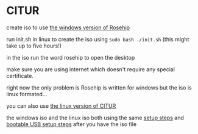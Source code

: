 # CITUR
create iso to use [the windows version of Rosehip](https://github.com/donno2048/Rosehip)

run init.sh in linux to create the iso using `sudo bash ./init.sh` (this might take up to five hours!)

in the iso run the word rosehip to open the desktop

make sure you are using internet which doesn't require any special certificate.

right now the only problem is Rosehip is written for windows but the iso is linux formated...

you can also use [the linux version of CITUR](https://github.com/donno2048/CITUR-L)

the windows iso and the linux iso both using the same [setup steps](https://gist.github.com/donno2048/2fb40cc45e742a03feddb957896bfdb6) and [bootable USB setup steps](https://gist.github.com/donno2048/eb2144ad6afb82f65d1cd08a876179c8) after you have the iso file
